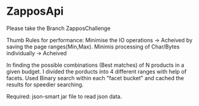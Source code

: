 ZapposApi
=========

Please take the Branch ZapposChallenge

Thumb Rules for performance:
Minimise the IO operations -> Acheived by saving the page ranges(Min,Max).
Minimis processing of Char/Bytes individually -> Acheived

In finding the possible combinations (Best matches) of N products in a given budget. 
I divided the porducts into 4 different ranges with help of facets.
Used Binary search within each "facet bucket" and cached the results for speedier searching.


Required: json-smart jar file to read json data.

